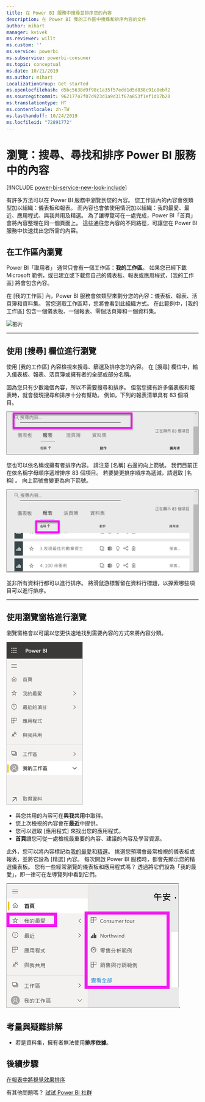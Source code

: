 ```yaml
---
title: 在 Power BI 服務中搜尋並排序您的內容
description: 在 Power BI 我的工作區中搜尋和排序內容的文件
author: mihart
manager: kvivek
ms.reviewer: willt
ms.custom: ''
ms.service: powerbi
ms.subservice: powerbi-consumer
ms.topic: conceptual
ms.date: 10/21/2019
ms.author: mihart
LocalizationGroup: Get started
ms.openlocfilehash: d5bc5638d9f98c1a35f57edd1d5d838c91c8ebf2
ms.sourcegitcommit: 96217747f07d923d1a9d31f67a853f1ef1d17b20
ms.translationtype: HT
ms.contentlocale: zh-TW
ms.lasthandoff: 10/24/2019
ms.locfileid: "72891772"
---
```

# <a name="navigation-searching-finding-and-sorting-content-in-power-bi-service"></a>瀏覽：搜尋、尋找和排序 Power BI 服務中的內容

[!INCLUDE [power-bi-service-new-look-include](../includes/power-bi-service-new-look-include.md)]

有許多方法可以在 Power BI 服務中瀏覽到您的內容。 您工作區內的內容會依類型加以組織：儀表板和報表。  而內容也會依使用情況加以組織：我的最愛、最近、應用程式、與我共用及精選。 為了讓導覽可在一處完成，Power BI「首頁」  會將內容整理在同一個頁面上。 這些通往您內容的不同路徑，可讓您在 Power BI 服務中快速找出您所需的內容。  

## <a name="navigation-within-workspaces"></a>在工作區內瀏覽

Power BI「取用者」  通常只會有一個工作區：**我的工作區**。 如果您已經下載 Microsoft 範例，或已建立或下載您自己的儀表板、報表或應用程式，[我的工作區]  將會包含內容。  

在 [我的工作區]  內，Power BI 服務會依類型來劃分您的內容：儀表板、報表、活頁簿和資料集。 當您選取工作區時，您將會看到此組織方式。 在此範例中，[我的工作區]  包含一個儀表板、一個報表、零個活頁簿和一個資料集。

![影片](./media/end-user-search-sort/myworkspace/myworkspace.gif)

________________________________________
## <a name="navigation-using-the-search-field"></a>使用 [搜尋] 欄位進行瀏覽
使用 [我的工作區]  內容檢視來搜尋、篩選及排序您的內容。 在 [搜尋] 欄位中，輸入儀表板、報表、活頁簿或擁有者的全部或部分名稱。  

因為您只有少數幾個內容，所以不需要搜尋和排序。  但當您擁有許多儀表板和報表時，就會發現搜尋和排序十分有幫助。 例如，下列的報表清單具有 83 個項目。 

![搜尋報表](./media/end-user-experience/power-bi-search.png)

您也可以依名稱或擁有者排序內容。 請注意 [名稱]  右邊的向上箭號。 我們目前正在依名稱字母順序遞增排序 83 個項目。 若要變更排序順序為遞減，請選取 [名稱]  。 向上箭號會變更為向下箭號。

![排序內容](./media/end-user-experience/power-bi-sort-new.png)

並非所有資料行都可以進行排序。 將滑鼠游標暫留在資料行標題，以探索哪些項目可以進行排序。

___________________________________________________________________
## <a name="navigation-using-the-navigation-pane"></a>使用瀏覽窗格進行瀏覽
瀏覽窗格會以可讓以您更快速地找到需要內容的方式來將內容分類。  

![左側瀏覽窗格](./media/end-user-search-sort/power-bi-navbar.png)


- 與您共用的內容可在**與我共用**中取得。
- 您上次檢視的內容會在**最近**中提供。 
- 您可以選取 [應用程式]  來找出您的應用程式。
- **首頁**讓您可從一處檢視最重要的內容、建議的內容及學習資源。

此外，您可以將內容標記為[我的最愛](end-user-favorite.md)和[精選](end-user-featured.md)。 挑選您預期會最常檢視的儀表板或報表，並將它設為 [精選]  內容。 每次開啟 Power BI 服務時，都會先顯示您的精選儀表板。 您有一些經常瀏覽的儀表板和應用程式嗎？ 透過將它們設為「我的最愛」，即一律可在左導覽列中看到它們。

![[我的最愛] 飛出視窗](./media/end-user-search-sort/power-bi-favorite.png).



## <a name="considerations-and-troubleshooting"></a>考量與疑難排解
* 若是資料集，擁有者無法使用**排序依據**。

## <a name="next-steps"></a>後續步驟
[在報表中將視覺效果排序](end-user-change-sort.md)

有其他問題嗎？ [試試 Power BI 社群](http://community.powerbi.com/)
